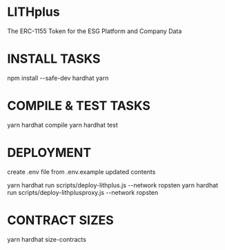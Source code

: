 # LITHplus
The ERC-1155 Token for the ESG Platform and Company Data

# INSTALL TASKS

npm install --safe-dev hardhat
yarn

# COMPILE & TEST TASKS

yarn hardhat compile
yarn hardhat test

# DEPLOYMENT

create .env file from .env.example updated contents

yarn hardhat run scripts/deploy-lithplus.js --network ropsten
yarn hardhat run scripts/deploy-lithplusproxy.js --network ropsten

# CONTRACT SIZES

yarn hardhat size-contracts

